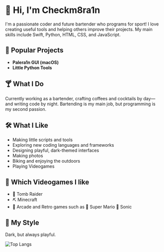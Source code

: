# 👋 Hi, I'm Checkm8ra1n

I'm a passionate coder and future bartender who programs for sport! I love creating useful tools and helping others improve their projects. My main skills include Swift, Python, HTML, CSS, and JavaScript.

## 🚀 Popular Projects
- **Palera1n GUI (macOS)**
- **Little Python Tools**

## 🍸 What I Do
Currently working as a bartender, crafting coffees and cocktails by day—and writing code by night. Bartending is my main job, but programming is my second passion.

## 🛠️ What I Like
- Making little scripts and tools
- Exploring new coding languages and frameworks
- Designing playful, dark-themed interfaces
- Making photos
- Biking and enjoying the outdoors
- Playing Videogames

## 🔫 Which Videogames I like
- 🔫 Tomb Raider
- ⛏️ Minecraft
- 👾 Arcade and Retro games such as 🍄 Super Mario 🌻 Sonic 

## 🎨 My Style
Dark, but always playful.

<!-- Social links coming soon! -->

![Top Langs](https://github-readme-stats.vercel.app/api/top-langs/?username=Checkm8ra1n&layout=compact&theme=dark)
